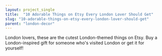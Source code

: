 ```yaml
---
layout: project_single
title:  "10 Adorable Things on Etsy Every London Lover Should Get"
slug: "10-adorable-things-on-etsy-every-london-lover-should-get"
parent: "london-decor"
---
```

London lovers, these are the cutest London-themed things on Etsy. Buy a London-inspired gift for someone who's visited London or get it for yourself!